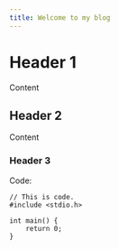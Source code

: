 ```yaml
---
title: Welcome to my blog
---
```


# Header 1

Content

## Header 2

Content

### Header 3

Code:
```
// This is code.
#include <stdio.h>

int main() {
    return 0;
}
```